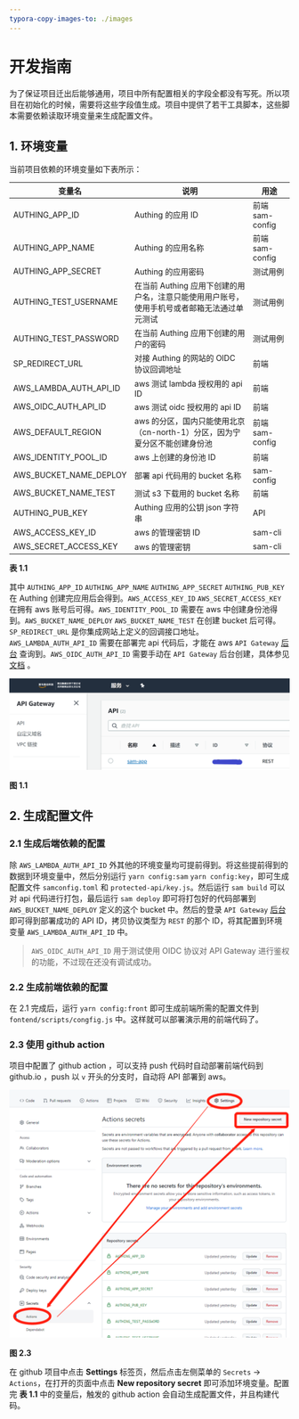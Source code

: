 ```yaml
---
typora-copy-images-to: ./images
---
```


# 开发指南

为了保证项目迁出后能够通用，项目中所有配置相关的字段全都没有写死。所以项目在初始化的时候，需要将这些字段值生成。项目中提供了若干工具脚本，这些脚本需要依赖读取环境变量来生成配置文件。

## 1. 环境变量

当前项目依赖的环境变量如下表所示：

| 变量名                 | 说明                                                         | 用途            |
| ---------------------- | ------------------------------------------------------------ | --------------- |
| AUTHING_APP_ID         | Authing 的应用 ID                                            | 前端 sam-config |
| AUTHING_APP_NAME       | Authing 的应用名称                                           | 前端 sam-config |
| AUTHING_APP_SECRET     | Authing 的应用密码                                           | 测试用例        |
| AUTHING_TEST_USERNAME  | 在当前 Authing 应用下创建的用户名，注意只能使用用户账号，使用手机号或者邮箱无法通过单元测试 | 测试用例        |
| AUTHING_TEST_PASSWORD  | 在当前 Authing 应用下创建的用户的密码                        | 测试用例        |
| SP_REDIRECT_URL        | 对接 Authing 的网站的 OIDC 协议回调地址                      | 前端            |
| AWS_LAMBDA_AUTH_API_ID | aws 测试 lambda 授权用的 api ID                              | 前端            |
| AWS_OIDC_AUTH_API_ID   | aws 测试 oidc 授权用的 api ID                                | 前端            |
| AWS_DEFAULT_REGION     | aws 的分区，国内只能使用北京（cn-north-1）分区，因为宁夏分区不能创建身份池 | 前端 sam-config |
| AWS_IDENTITY_POOL_ID   | aws 上创建的身份池 ID                                        | 前端            |
| AWS_BUCKET_NAME_DEPLOY | 部署 api 代码用的 bucket 名称                                | sam-config      |
| AWS_BUCKET_NAME_TEST   | 测试 s3 下载用的 bucket 名称                                 | 前端            |
| AUTHING_PUB_KEY        | Authing 应用的公钥 json 字符串                               | API             |
| AWS_ACCESS_KEY_ID      | aws 的管理密钥 ID                                            | sam-cli         |
| AWS_SECRET_ACCESS_KEY  | aws 的管理密钥                                               | sam-cli         |

**表 1.1**

其中 `AUTHING_APP_ID` `AUTHING_APP_NAME` `AUTHING_APP_SECRET` `AUTHING_PUB_KEY` 在 Authing 创建完应用后会得到。`AWS_ACCESS_KEY_ID` `AWS_SECRET_ACCESS_KEY` 在拥有 aws 账号后可得。`AWS_IDENTITY_POOL_ID` 需要在 aws 中创建身份池得到。`AWS_BUCKET_NAME_DEPLOY` `AWS_BUCKET_NAME_TEST` 在创建 bucket 后可得。`SP_REDIRECT_URL` 是你集成网站上定义的回调接口地址。`AWS_LAMBDA_AUTH_API_ID` 需要在部署完 api 代码后，才能在 aws `API Gateway` [后台](https://console.amazonaws.cn/apigateway/main/apis) 查询到。`AWS_OIDC_AUTH_API_ID` 需要手动在 `API Gateway` 后台创建，具体参见[文档](api_gateway_oidc.md) 。

![image-20220401190149174](images/image-20220401190149174.png)

**图 1.1**



 ## 2. 生成配置文件

### 2.1 生成后端依赖的配置

除 `AWS_LAMBDA_AUTH_API_ID` 外其他的环境变量均可提前得到。将这些提前得到的数据到环境变量中，然后分别运行 `yarn config:sam` `yarn config:key`，即可生成配置文件 `samconfig.toml` 和 `protected-api/key.js`。然后运行 `sam build` 可以对 api 代码进行打包，最后运行 `sam deploy` 即可将打包好的代码部署到 `AWS_BUCKET_NAME_DEPLOY` 定义的这个 bucket 中。然后的登录 `API Gateway` [后台](https://console.amazonaws.cn/apigateway/main/apis) 即可得到部署成功的 API ID，拷贝协议类型为 `REST` 的那个 ID，将其配置到环境变量 `AWS_LAMBDA_AUTH_API_ID`  中。

> `AWS_OIDC_AUTH_API_ID` 用于测试使用 OIDC 协议对 API Gateway 进行鉴权的功能，不过现在还没有调试成功。

### 2.2 生成前端依赖的配置

在 2.1 完成后，运行 `yarn config:front` 即可生成前端所需的配置文件到 `fontend/scripts/congfig.js` 中。这样就可以部署演示用的前端代码了。

### 2.3 使用 github action

项目中配置了 github action ，可以支持 push 代码时自动部署前端代码到 github.io ，push 以 `v` 开头的分支时，自动将 API 部署到 aws。

![image-20220401192025919](images/image-20220401192025919.png)

**图 2.3**

在 github 项目中点击 **Settings** 标签页，然后点击左侧菜单的 `Secrets` -> `Actions`，在打开的页面中点击 **New repository secret** 即可添加环境变量。配置完 **表 1.1** 中的变量后，触发的 github action 会自动生成配置文件，并且构建代码。
